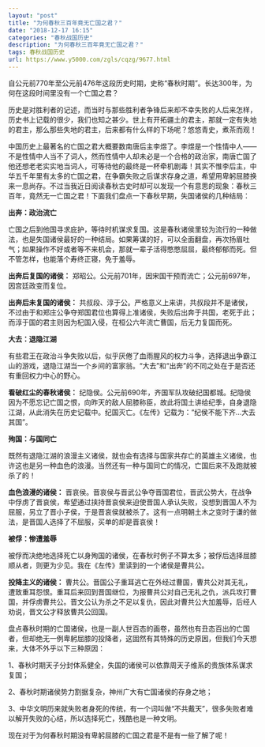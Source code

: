 ```yaml
---
layout: "post"
title: "为何春秋三百年竟无亡国之君？"
date: "2018-12-17 16:15"
categories: "春秋战国历史"
description: "为何春秋三百年竟无亡国之君？"
tags: 春秋战国历史
url: https://www.y5000.com/zgls/cqzg/9677.html
---
```






自公元前770年至公元前476年这段历史时期，史称“春秋时期”。长达300年，为何在这段时间里没有一个亡国之君？

历史是对胜利者的记述，而当时与那些胜利者争锋后来却不幸失败的人后来怎样，历史书上记载的很少，我们也知之甚少。世上有开拓疆土的君主，那就一定有失地的君主，那么那些失地的君主，后来都有什么样的下场呢？悠悠青史，煮茶而观！

中国历史上最著名的亡国之君大概要数南唐后主李煜了。李煜是一个性情中人——不是性情中人当不了词人，然而性情中人却未必是一个合格的政治家，南唐亡国了他还想老老实实地当词人，可等待他的最终是一杯牵机剧毒！其实不惟李后主，中华五千年里有太多的亡国之君，在争霸失败之后谋求存身之道，希望用卑躬屈膝换来一息尚存。不过当我近日阅读春秋古史时却可以发现一个有意思的现象：春秋三百年，竟然无一亡国之君！下面我们盘点一下春秋早期，失国诸侯的几种结局：

**出奔：政治流亡**

亡国之后到他国寻求庇护，等待时机谋求复国。这是春秋诸侯里较为流行的一种做法，也是失国诸侯最好的一种结局。如果筹谋的好，可以全面翻盘，再次扬眉吐气；如果操作不好或者等不来机会，那就一辈子活得憋憋屈屈，最终郁郁而死。但不管怎样，也能落个寿终正寝，免于羞辱。

**出奔后复国的诸侯：** 郑昭公。公元前701年，因宋国干预而流亡；公元前697年，因宫廷政变而复位。

**出奔后未复国的诸侯：**
共叔段、淳于公。严格意义上来讲，共叔段并不是诸侯，不过由于和郑庄公争夺郑国君位也算得上准诸侯，失败后出奔于共国，老死于此；而淳于国的君主则因为杞国入侵，在桓公六年流亡曹国，后无力复国而死。

**大去：退隐江湖**

有些君王在政治斗争失败以后，似乎厌倦了血雨腥风的权力斗争，选择退出争霸江山的游戏，退隐江湖当一个乡间的富家翁。“大去”和“出奔”的不同之处在于是否还有重回权力中心的野心。

**看破红尘的春秋诸侯：**
纪隐侯。公元前690年，齐国军队攻破纪国都城。纪隐侯因为不愿忘记亡国之恨，向昨天的敌人屈膝称臣，故此将国土讲给纪季，自身退隐江湖，从此消失在历史记载中。纪国灭亡。《左传》记载为：“纪侯不能下齐…大去其国”。

**殉国：与国同亡**

既然有退隐江湖的浪漫主义诸侯，就也会有选择与国家共存亡的英雄主义诸侯，也许这也是另一种血色的浪漫。当然还有一种与国同亡的情况，亡国后来不及跑就被杀了的！

**血色浪漫的诸侯：**
晋哀侯。晋哀侯与晋武公争夺晋国君位，晋武公势大，在战争中俘虏了晋哀侯，希望通过挟持晋哀侯来迫使晋国人承认失败，没想到晋国人不为屈服，另立了晋小子侯，于是晋哀侯就被杀了。这有一点明朝土木之变时于谦的做法，是晋国人选择了不屈服，买单的却是晋哀侯！

**被俘：惨遭羞辱**

被俘而决绝地选择死亡以身殉国的诸侯，在春秋时例子不算太多；被俘后选择屈膝顺从者，则更为少见。我在《左传》里读到的一个诸侯是曹共公。

**投降主义的诸侯：**
曹共公。晋国公子重耳逃亡在外经过曹国，曹共公对其无礼，遭致重耳怨恨。重耳后来回到晋国继位，为报曹共公对自己无礼之仇，派兵攻打曹国，并俘虏曹共公。晋文公认为杀之不足以复仇，因此对曹共公大加羞辱，后经人劝说，晋文公才释放曹共公回国。

盘点春秋时期的亡国诸侯，也是一副人世百态的画卷，虽然也有丑态百出的亡国者，但却绝无一例卑躬屈膝的投降者，这固然有其特殊的历史原因，但我们今天想来，大体不外乎以下三种原因：

1、春秋时期天子分封体系健全，失国的诸侯可以依靠周天子维系的贵族体系谋求复国；

2、春秋时期诸侯势力割据复杂，神州广大有亡国诸侯的存身之地；

3、中华文明历来就失败者身死的传统，有一个词叫做“不共戴天”，很多失败者难以解开失败的心结，所以选择死亡，残酷也是一种文明。

现在对于为何春秋时期没有卑躬屈膝的亡国之君是不是有一些了解了呢！
